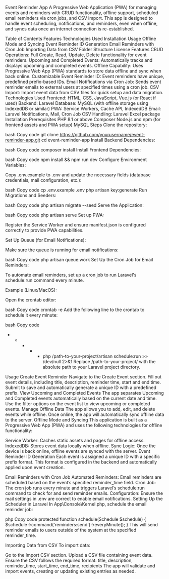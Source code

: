Event Reminder App
A Progressive Web Application (PWA) for managing events and reminders with CRUD functionality, offline support, scheduled email reminders via cron jobs, and CSV import. This app is designed to handle event scheduling, notifications, and reminders, even when offline, and syncs data once an internet connection is re-established.

Table of Contents
Features
Technologies Used
Installation
Usage
Offline Mode and Syncing
Event Reminder ID Generation
Email Reminders with Cron Job
Importing Data from CSV
Folder Structure
License
Features
CRUD Operations: Full Create, Read, Update, Delete functionality for event reminders.
Upcoming and Completed Events: Automatically tracks and displays upcoming and completed events.
Offline Capability: Uses Progressive Web App (PWA) standards to store data offline and sync when back online.
Customizable Event Reminder ID: Event reminders have unique, predefined prefix-based IDs.
Email Notifications via Cron Job: Sends event reminder emails to external users at specified times using a cron job.
CSV Import: Import event data from CSV files for quick setup and data migration.
Technologies Used
Frontend: HTML, CSS, JavaScript, Vue.js (or React if used)
Backend: Laravel
Database: MySQL (with offline storage using IndexedDB or similar)
PWA: Service Workers, Cache API, IndexedDB
Email: Laravel Notifications, Mail, Cron Job
CSV Handling: Laravel Excel package
Installation
Prerequisites
PHP 8.1 or above
Composer
Node.js and npm (for frontend assets and PWA setup)
MySQL
Steps
Clone the repository:

bash
Copy code
git clone https://github.com/yourusername/event-reminder-app.git
cd event-reminder-app
Install Backend Dependencies:

bash
Copy code
composer install
Install Frontend Dependencies:

bash
Copy code
npm install && npm run dev
Configure Environment Variables:

Copy .env.example to .env and update the necessary fields (database credentials, mail configuration, etc.):

bash
Copy code
cp .env.example .env
php artisan key:generate
Run Migrations and Seeders:

bash
Copy code
php artisan migrate --seed
Serve the Application:

bash
Copy code
php artisan serve
Set up PWA:

Register the Service Worker and ensure manifest.json is configured correctly to provide PWA capabilities.

Set Up Queue (for Email Notifications):

Make sure the queue is running for email notifications:

bash
Copy code
php artisan queue:work
Set Up the Cron Job for Email Reminders:

To automate email reminders, set up a cron job to run Laravel's schedule:run command every minute.

Example (Linux/MacOS):

Open the crontab editor:

bash
Copy code
crontab -e
Add the following line to the crontab to schedule it every minute:

bash
Copy code
* * * * * php /path-to-your-project/artisan schedule:run >> /dev/null 2>&1
Replace /path-to-your-project/ with the absolute path to your Laravel project directory.

Usage
Create Event Reminder
Navigate to the Create Event section.
Fill out event details, including title, description, reminder time, start and end time.
Submit to save and automatically generate a unique ID with a predefined prefix.
View Upcoming and Completed Events
The app separates Upcoming and Completed events automatically based on the current date and time.
Use the filter options on the event list to view upcoming or completed events.
Manage Offline Data
The app allows you to add, edit, and delete events while offline.
Once online, the app will automatically sync offline data to the server.
Offline Mode and Syncing
This application is built as a Progressive Web App (PWA) and uses the following technologies for offline functionality:

Service Worker: Caches static assets and pages for offline access.
IndexedDB: Stores event data locally when offline.
Sync Logic: Once the device is back online, offline events are synced with the server.
Event Reminder ID Generation
Each event is assigned a unique ID with a specific prefix format. This format is configured in the backend and automatically applied upon event creation.

Email Reminders with Cron Job
Automated Reminders: Email reminders are scheduled based on the event’s specified reminder_time field.
Cron Job: The cron job runs every minute and triggers Laravel’s schedule:run command to check for and send reminder emails.
Configuration: Ensure the mail settings in .env are correct to enable email notifications.
Setting Up the Scheduler in Laravel
In App\Console\Kernel.php, schedule the email reminder job:

php
Copy code
protected function schedule(Schedule $schedule)
{
    $schedule->command('reminders:send')->everyMinute();
}
This will send reminder emails to users outside of the system at the specified reminder_time.

Importing Data from CSV
To import data:

Go to the Import CSV section.
Upload a CSV file containing event data.
Ensure the CSV follows the required format:
title, description, reminder_time, start_time, end_time, recipients
The app will validate and import events, creating or updating existing entries as needed.
